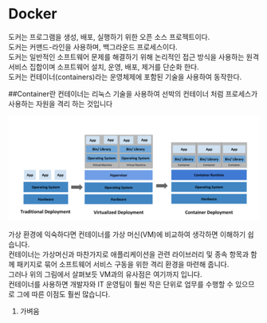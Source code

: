 # Docker
도커는 프로그램을 생성, 배포, 실행하기 위한 오픈 소스 프로젝트이다.  
도커는 커맨드-라인을 사용하며, 백그라운드 프로세스이다.  
도커는 일반적인 소프트웨어 문제를 해결하기 위해 논리적인 접근 방식을 사용하는 원격 서비스 집합이며 소프트웨어 설치, 운영, 배포, 제거를 단순화 한다.  
도커는 컨테이너(containers)라는 운영체제에 포함된 기술을 사용하여 동작한다.  

##Container란
컨테이너는 리눅스 기술을 사용하여 선박의 컨테이너 처럼 프로세스가 사용하는 자원을 격리 하는 것입니다    

![container](./img/container.png)

가상 환경에 익숙하다면 컨테이너를 가상 머신(VM)에 비교하여 생각하면 이해하기 쉽습니다.  
컨테이너는 가상머신과 마찬가지로 애플리케이션을 관련 라이브러리 및 종속 항목과 함께 패키지로 묶어 소프트웨어 서비스 구동을 위한 격리 환경을 마련해 줍니다.  
그러나 위의 그림에서 살펴보듯 VM과의 유사점은 여기까지 입니다.  
컨테이너를 사용하면 개발자와 IT 운영팀이 훨씬 작은 단위로 업무를 수행할 수 있으므로 그에 따른 이점도 훨씬 많습니다.

1) 가벼움
